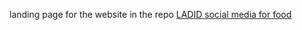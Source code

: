 landing page for the website in the repo [LADID social media for food](https://github.com/abdelouahedakharaze/LADID)
